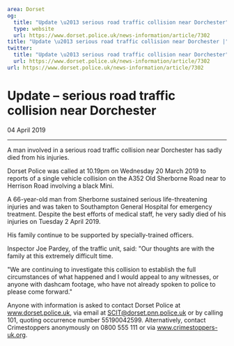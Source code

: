 ```yaml
area: Dorset
og:
  title: "Update \u2013 serious road traffic collision near Dorchester"
  type: website
  url: https://www.dorset.police.uk/news-information/article/7302
title: "Update \u2013 serious road traffic collision near Dorchester |"
twitter:
  title: "Update \u2013 serious road traffic collision near Dorchester"
  url: https://www.dorset.police.uk/news-information/article/7302
url: https://www.dorset.police.uk/news-information/article/7302
```

# Update – serious road traffic collision near Dorchester

04 April 2019

* * *

A man involved in a serious road traffic collision near Dorchester has sadly died from his injuries.

Dorset Police was called at 10.19pm on Wednesday 20 March 2019 to reports of a single vehicle collision on the A352 Old Sherborne Road near to Herrison Road involving a black Mini.

A 66-year-old man from Sherborne sustained serious life-threatening injuries and was taken to Southampton General Hospital for emergency treatment. Despite the best efforts of medical staff, he very sadly died of his injuries on Tuesday 2 April 2019.

His family continue to be supported by specially-trained officers.

Inspector Joe Pardey, of the traffic unit, said: "Our thoughts are with the family at this extremely difficult time.

"We are continuing to investigate this collision to establish the full circumstances of what happened and I would appeal to any witnesses, or anyone with dashcam footage, who have not already spoken to police to please come forward."

Anyone with information is asked to contact Dorset Police at www.dorset.police.uk, via email at SCIT@dorset.pnn.police.uk or by calling 101, quoting occurrence number 55190042599. Alternatively, contact Crimestoppers anonymously on 0800 555 111 or via www.crimestoppers-uk.org.
